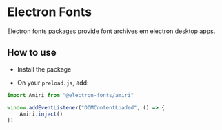 # Electron Fonts

Electron fonts packages provide font archives em electron desktop apps.

## How to use

* Install the package

* On your `preload.js`, add:

```ts
import Amiri from "@electron-fonts/amiri"

window.addEventListener("DOMContentLoaded", () => {
    Amiri.inject()
})
```